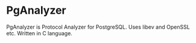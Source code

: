 # PgAnalyzer
PgAnalyzer is Protocol Analyzer for PostgreSQL. Uses libev and OpenSSL etc. Written in C language.
